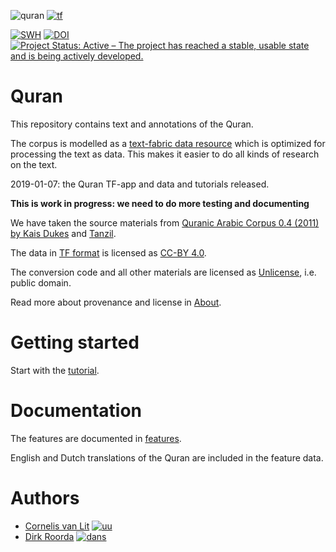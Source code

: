 ![quran](docs/images/quran.png)
[![tf](docs/images/tf-small.png)](https://github.com/annotation/text-fabric)

[![SWH](https://archive.softwareheritage.org/badge/origin/https://github.com/q-ran/quran/)](https://archive.softwareheritage.org/browse/origin/https://github.com/q-ran/quran/)
[![DOI](https://zenodo.org/badge/164148228.svg)](https://doi.org/10.5281/zenodo.2532177)
[![Project Status: Active – The project has reached a stable, usable state and is being actively developed.](https://www.repostatus.org/badges/latest/active.svg)](https://www.repostatus.org/#active)

# Quran

This repository contains text and annotations of the Quran.

The corpus is modelled as a
[text-fabric data resource](https://github.com/annotation/text-fabric)
which is optimized for processing the text as data.
This makes it easier to do all kinds of research on the text.

2019-01-07: the Quran TF-app and data and tutorials released.

**This is work in progress: we need to do more testing and documenting**


We have taken the source materials from
[Quranic Arabic Corpus 0.4 (2011) by Kais Dukes](http://corpus.quran.com)
and
[Tanzil](http://tanzil.net/docs/tanzil_project).

The data in
[TF format](https://annotation.github.io/text-fabric/tf/about/fileformats.html)
is licensed as
[CC-BY 4.0](https://creativecommons.org/licenses/by/4.0/).

The conversion code and all other materials are licensed as
[Unlicense](http://unlicense.org), i.e. public domain.

Read more about provenance and license in
[About](docs/about.md).

Getting started
===============
Start with the
[tutorial](https://nbviewer.jupyter.org/github/q-ran/quran/blob/master/tutorial/start.ipynb).

# Documentation

The features are documented in
[features](docs/features.md).

English and Dutch translations of the Quran are included in the feature data.

# Authors

*   [Cornelis van Lit](http://uu.academia.edu/LWCornelisEricvanLit)
    [![uu](docs/images/uu-small.png)](https://www.uu.nl/en/research/religious-studies/islam-and-arabic)
*   [Dirk Roorda](https://github.com/dirkroorda)
    [![dans](docs/images/dans-small.png)](https://dans.knaw.nl/en/about/research-and-innovation/research-and-innovation)
